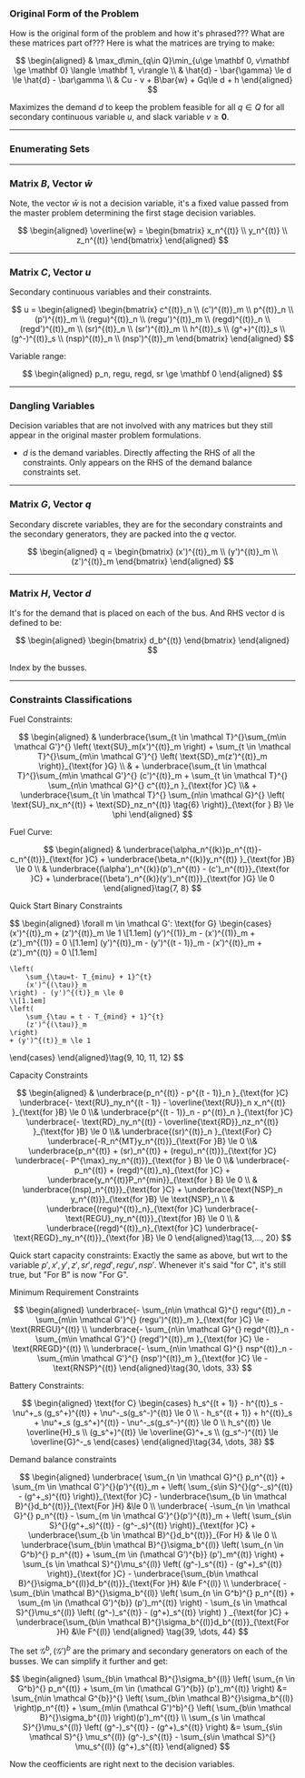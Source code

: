 ### **Original Form of the Problem**
How is the original form of the problem and how it's phrased??? What are these matrices part of??? Here is what the matrices are trying to make: 

$$
\begin{aligned}
    & 
    \max_d\min_{q\in Q}\min_{u\ge \mathbf 0, v\mathbf \ge \mathbf 0}
    \langle \mathbf 1, v\rangle
    \\
    & 
    \hat{d} - \bar{\gamma} \le d \le \hat{d} - \bar\gamma
    \\
    & 
    Cu - v + B\bar{w} + Gq\le d + h
\end{aligned}
$$

Maximizes the demand $d$ to keep the problem feasible for all $q\in Q$ for all secondary continuous variable $u$, and slack variable $v\ge \mathbf 0$. 

---
### **Enumerating Sets**

---
### **Matrix $B$, Vector $\bar{w}$**
Note, the vector $\bar{w}$ is not a decision variable, it's a fixed value passed from the master problem determining the first stage decision variables. 

$$
\begin{aligned}
    \overline{w} = \begin{bmatrix}
        x_n^{(t)} 
        \\
        y_n^{(t)}
        \\
        z_n^{(t)}
    \end{bmatrix}
\end{aligned}
$$



----
### **Matrix $C$, Vector $u$**

Secondary continuous variables and their constraints. 

$$
u = 
\begin{aligned}
    \begin{bmatrix}
        c^{(t)}_n
        \\
        (c')^{(t)}_m
        \\
        p^{(t)}_n
        \\
        (p')^{(t)}_m
        \\
        (regu)^{(t)}_n
        \\
        (regu')^{(t)}_m
        \\
        (regd)^{(t)}_n
        \\
        (regd')^{(t)}_m
        \\
        (sr)^{(t)}_n
        \\
        (sr')^{(t)}_m
        \\
        h^{(t)}_s
        \\
        (g^+)^{(t)}_s
        \\
        (g^-)^{(t)}_s
        \\
        (nsp)^{(t)}_n
        \\
        (nsp')^{(t)}_m
    \end{bmatrix}
\end{aligned}
$$

Variable range: 

$$
\begin{aligned}
    p_n, regu, regd, sr \ge \mathbf 0
\end{aligned}
$$

---
### **Dangling Variables**
Decision variables that are not involved with any matrices but they still appear in the original master problem formulations.  

* $d$ is the demand variables. Directly affecting the RHS of all the constraints. Only appears on the RHS of the demand balance constraints set. 


---
### **Matrix $G$, Vector $q$**

Secondary discrete variables, they are for the secondary constraints and the secondary generators, they are packed into the $q$ vector. 

$$
\begin{aligned}
    q = 
    \begin{bmatrix}
        (x')^{(t)}_m 
        \\
        (y')^{(t)}_m
        \\
        (z')^{(t)}_m
    \end{bmatrix}
\end{aligned}
$$


---
### **Matrix $H$, Vector $d$**

It's for the demand that is placed on each of the bus. And RHS vector d is defined to be: 

$$
\begin{aligned}
    \begin{bmatrix}
        d_b^{(t)}
    \end{bmatrix}
\end{aligned}
$$

Index by the busses. 

---
### **Constraints Classifications**

Fuel Constraints: 

$$
\begin{aligned}
    & 
    \underbrace{\sum_{t \in \mathcal T}^{}\sum_{m\in \mathcal G'}^{}
    \left(
        \text{SU}_m(x')^{(t)}_m
    \right)
    + 
    \sum_{t \in \mathcal T}^{}\sum_{m\in \mathcal G'}^{}
    \left(
        \text{SD}_m(z')^{(t)}_m
    \right)}_{\text{for }G}
    \\
    &
    +
    \underbrace{\sum_{t \in \mathcal T}^{}\sum_{m\in \mathcal G'}^{}
        (c')^{(t)}_m
    +
    \sum_{t \in \mathcal T}^{}
    \sum_{n\in \mathcal G}^{}
    c^{(t)}_n }_{\text{for }C}
    \\&
    +
    \underbrace{\sum_{t \in \mathcal T}^{}
    \sum_{n\in \mathcal G}^{}
    \left(
        \text{SU}_nx_n^{(t)} + \text{SD}_nz_n^{(t)} \tag{6} 
    \right)}_{\text{for } B}
    \le
    \phi
\end{aligned}
$$

Fuel Curve: 

$$
\begin{aligned}
    & 
    \underbrace{\alpha_n^{(k)}p_n^{(t)}- c_n^{(t)}}_{\text{for }C}
    + 
    \underbrace{\beta_n^{(k)}y_n^{(t)} }_{\text{for }B}
    \le 0
    \\
    & 
    \underbrace{(\alpha')_n^{(k)}(p')_n^{(t)}
    - (c')_n^{(t)}}_{\text{for }C}
    + 
    \underbrace{(\beta')_n^{(k)}(y')_n^{(t)}}_{\text{for }G}
    \le 0 
\end{aligned}\tag{7, 8}
$$

Quick Start Binary Constraints

$$
\begin{aligned}
\forall m \in \mathcal G': 
\text{for G}
\begin{cases}
    (x')^{(t)}_m + (z')^{(t)}_m
    \le 1
    \\[1.1em]
    (y')^{(1)}_m - (x')^{(1)}_m + (z')_m^{(1)} 
    = 0
    \\[1.1em]
    (y')^{(t)}_m - (y')^{(t - 1)}_m - (x')^{(t)}_m + (z')_m^{(t)} 
    = 0
    \\[1.1em]
    
    \left(
        \sum_{\tau=t- T_{minu} + 1}^{t}
        (x')^{(\tau)}_m
    \right) - (y')^{(t)}_m \le 0 
    \\[1.1em]
    \left(
        \sum_{\tau = t - T_{mind} + 1}^{t}
        (z')^{(\tau)}_m
    \right)
    + (y')^{(t)}_m \le 1
\end{cases}
\end{aligned}\tag{9, 10, 11, 12}
$$

Capacity Constraints

$$
\begin{aligned}
    &
    \underbrace{p_n^{(t)} - p^{(t - 1)}_n }_{\text{for }C}
    \underbrace{- \text{RU}_ny_n^{(t - 1)}
    - \overline{\text{RU}}_n x_n^{(t)} }_{\text{for }B}
    \le 0
    \\&
    \underbrace{p^{(t - 1)}_n - p^{(t)}_n }_{\text{for }C}
    \underbrace{- \text{RD}_ny_n^{(t)} -
    \overline{\text{RD}}_nz_n^{(t)} }_{\text{for }B}
    \le 0
    \\&
    \underbrace{(sr)^{(t)}_n }_{\text{For} C}
    \underbrace{-R_n^{MT}y_n^{(t)}}_{\text{For }B} \le 0 
    \\&
    \underbrace{p_n^{(t)} + (sr)_n^{(t)} + (regu)_n^{(t)}}_{\text{for }C}
    \underbrace{- P^{\max}_ny_n^{(t)}}_{\text{for } B} \le 0
    \\&
    \underbrace{- p_n^{(t)} + (regd)^{(t)}_n}_{\text{for }C} 
    + \underbrace{y_n^{(t)}P_n^{min}}_{\text{for } B} \le 0
    \\
    & 
    \underbrace{(nsp)_n^{(t)}}_{\text{for }C} + \underbrace{\text{NSP}_n y_n^{(t)}}_{\text{for }B} \le \text{NSP}_n
    \\
    & 
    \underbrace{(regu)^{(t)}_n}_{\text{for }C}
    \underbrace{-\text{REGU}_ny_n^{(t)}}_{\text{for }B} 
    \le 0
    \\
    & 
    \underbrace{(regd)^{(t)}_n}_{\text{for }C} 
    \underbrace{-\text{REGD}_ny_n^{(t)}}_{\text{for }B} 
    \le 0
\end{aligned}\tag{13,..., 20}
$$

Quick start capacity constraints: Exactly the same as above, but wrt to the variable $p', x', y', z', sr', regd', regu', nsp'$. Whenever it's said "for C", it's still true, but "For B" is now "For G". 

Minimum Requirement Constraints


$$
\begin{aligned}
    \underbrace{- \sum_{n\in \mathcal G}^{}
    regu^{(t)}_n 
    -
    \sum_{m\in \mathcal G'}^{}
    (regu')^{(t)}_m }_{\text{for }C}
    \le 
    - \text{RREGU}^{(t)}
    \\
    \underbrace{- \sum_{n\in \mathcal G}^{}
    regd^{(t)}_n 
    -
    \sum_{m\in \mathcal G'}^{}
    (regd')^{(t)}_m }_{\text{for }C}
    \le 
    - \text{RREGD}^{(t)}
    \\
    \underbrace{- \sum_{n\in \mathcal G}^{}
    nsp^{(t)}_n 
    -
    \sum_{m\in \mathcal G'}^{}
    (nsp')^{(t)}_m }_{\text{for }C}
    \le 
    - \text{RNSP}^{(t)}
\end{aligned}\tag{30, \dots, 33}
$$

Battery Constraints: 


$$
\begin{aligned}
    \text{for C}
    \begin{cases}
        h_s^{(t + 1)} - h^{(t)}_s - \nu^+_s (g_s^+)^{(t)} + \nu^-_s(g_s^-)^{(t)} 
        \le 0 
        \\
        - h_s^{(t + 1)} + h^{(t)}_s + \nu^+_s (g_s^+)^{(t)} - \nu^-_s(g_s^-)^{(t)} 
        \le 0 
        \\
        h_s^{(t)} \le \overline{H}_s
        \\
        (g_s^+)^{(t)}  \le \overline{G}^+_s
        \\
        (g_s^-)^{(t)}  \le \overline{G}^-_s
    \end{cases}
\end{aligned}\tag{34, \dots, 38}
$$

Demand balance constraints

$$
\begin{aligned}
   \underbrace{ \sum_{n \in \mathcal G}^{}
    p_n^{(t)} + \sum_{m \in \mathcal G'}^{}(p')^{(t)}_m
    + \left(
        \sum_{s\in S}^{}(g^-_s)^{(t)} - (g^+_s)^{(t)}
    \right)}_{\text{for }C}
    -
    \underbrace{\sum_{b \in \mathcal B}^{}d_b^{(t)}}_{\text{For }H}
    &\le 0
    \\
    \underbrace{ -\sum_{n \in \mathcal G}^{}
    p_n^{(t)} - \sum_{m \in \mathcal G'}^{}(p')^{(t)}_m
    + \left(
        \sum_{s\in S}^{}(g^+_s)^{(t)} - (g^-_s)^{(t)} 
    \right)}_{\text{for }C}
    + 
    \underbrace{\sum_{b \in \mathcal B}^{}d_b^{(t)}}_{For H}
    &
    \le 0
    \\
    \underbrace{\sum_{b\in \mathcal B}^{}\sigma_b^{(l)}
    \left(
        \sum_{n \in G^b}^{}
            p_n^{(t)}
        + 
            \sum_{m \in (\mathcal G')^{b}}
                (p')_m^{(t)}
    \right) + 
    \sum_{s \in \mathcal S}^{}\mu_s^{(l)}
        \left(
            (g^-)_s^{(t)} - (g^+)_s^{(t)}
        \right)}_{\text{for }C}
    - 
    \underbrace{\sum_{b\in \mathcal B}^{}\sigma_b^{(l)}d_b^{(t)}}_{\text{For }H}
    &\le F^{(l)}
    \\
    \underbrace{
        - \sum_{b\in \mathcal B}^{}\sigma_b^{(l)}
        \left(
            \sum_{n \in G^b}^{}
                p_n^{(t)}
            + 
                \sum_{m \in (\mathcal G')^{b}}
                    (p')_m^{(t)}
        \right)
        - \sum_{s \in \mathcal S}^{}\mu_s^{(l)}
            \left(
                (g^-)_s^{(t)} - (g^+)_s^{(t)}
            \right)
        }
    _{\text{for }C}
    + 
    \underbrace{\sum_{b\in \mathcal B}^{}\sigma_b^{(l)}d_b^{(t)}}_{\text{For }H}
    &\le F^{(l)} 
\end{aligned}
\tag{39, \dots, 44}
$$

The set $\mathcal G^b, (\mathcal G')^b$ are the primary and secondary generators on each of the busses. We can simplify it further and get: 

$$
\begin{aligned}
    \sum_{b\in \mathcal B}^{}\sigma_b^{(l)}
        \left(
            \sum_{n \in G^b}^{}
                p_n^{(t)}
            + 
                \sum_{m \in (\mathcal G')^{b}}
                    (p')_m^{(t)}
        \right)
    &= 
    \sum_{n\in \mathcal G^{b}}^{}
        \left(
            \sum_{b\in \mathcal B}^{}\sigma_b^{(l)}
        \right)p_n^{(t)}
        + 
        \sum_{m\in (\mathcal G')^b}^{}
            \left(
                \sum_{b\in \mathcal B}^{}\sigma_b^{(l)}
            \right)(p')_m^{(t)}
    \\
    \sum_{s \in \mathcal S}^{}\mu_s^{(l)}
        \left(
            (g^-)_s^{(t)} - (g^+)_s^{(t)}
        \right)
    &=
    \sum_{s\in \mathcal S}^{}
        \mu_s^{(l)}
        (g^-)_s^{(t)}
    - 
    \sum_{s\in \mathcal S}^{}
        \mu_s^{(l)}
        (g^+)_s^{(t)}
\end{aligned}
$$

Now the ceofficients are right next to the decision variables. 
